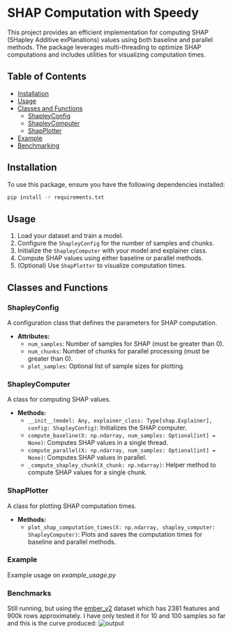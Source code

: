 # SHAP Computation with Speedy

This project provides an efficient implementation for computing SHAP (SHapley Additive exPlanations) values using both baseline and parallel methods. The package leverages multi-threading to optimize SHAP computations and includes utilities for visualizing computation times.

## Table of Contents

- [Installation](#installation)
- [Usage](#usage)
- [Classes and Functions](#classes-and-functions)
  - [ShapleyConfig](#shapleyconfig)
  - [ShapleyComputer](#shapleycomputer)
  - [ShapPlotter](#shapplotter)
- [Example](#example)
- [Benchmarking](#benchmarking)

## Installation

To use this package, ensure you have the following dependencies installed:

```bash
pip install -r requirements.txt
```
## Usage

1. Load your dataset and train a model.
2. Configure the `ShapleyConfig` for the number of samples and chunks.
3. Initialize the `ShapleyComputer` with your model and explainer class.
4. Compute SHAP values using either baseline or parallel methods.
5. (Optional) Use `ShapPlotter` to visualize computation times.

## Classes and Functions

### ShapleyConfig

A configuration class that defines the parameters for SHAP computation.

- **Attributes:**
  - `num_samples`: Number of samples for SHAP (must be greater than 0).
  - `num_chunks`: Number of chunks for parallel processing (must be greater than 0).
  - `plot_samples`: Optional list of sample sizes for plotting.

### ShapleyComputer

A class for computing SHAP values.

- **Methods:**
  - `__init__(model: Any, explainer_class: Type[shap.Explainer], config: ShapleyConfig)`: Initializes the SHAP computer.
  - `compute_baseline(X: np.ndarray, num_samples: Optional[int] = None)`: Computes SHAP values in a single thread.
  - `compute_parallel(X: np.ndarray, num_samples: Optional[int] = None)`: Computes SHAP values in parallel.
  - `_compute_shapley_chunk(X_chunk: np.ndarray)`: Helper method to compute SHAP values for a single chunk.

### ShapPlotter

A class for plotting SHAP computation times.

- **Methods:**
  - `plot_shap_computation_times(X: np.ndarray, shapley_computer: ShapleyComputer)`: Plots and saves the computation times for baseline and parallel methods.

### Example
Example usage on *example_usage.py*

### Benchmarks
Still running, but using the [ember_v2](https://www.kaggle.com/datasets/dhoogla/ember-2017-v2-features/data?select=test_ember_2017_v2_features.parquet) dataset which has 2381 features and 900k rows approximately. I have only tested it for 10 and 100 samples so far and this is the curve produced:
![output](https://github.com/user-attachments/assets/892508c0-5e46-4786-a4fc-87ccc78f9fcf)
